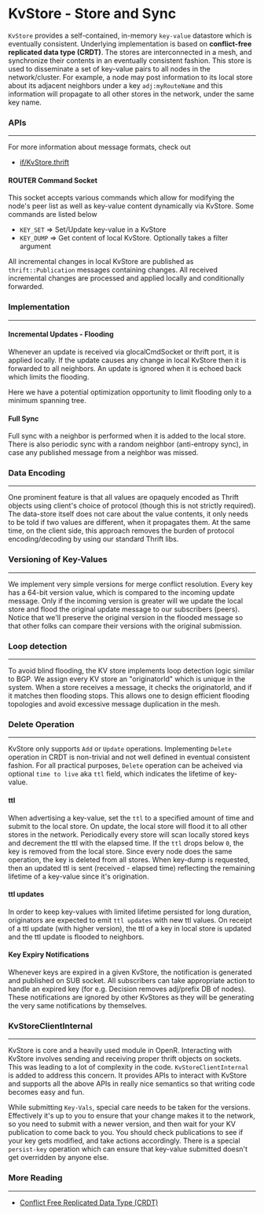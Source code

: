# KvStore - Store and Sync

`KvStore` provides a self-contained, in-memory `key-value` datastore which is
eventually consistent. Underlying implementation is based on  **conflict-free
replicated data type (CRDT)**. The stores are interconnected in a mesh, and
synchronize their contents in an eventually consistent fashion. This store is
used to disseminate a set of key-value pairs to all nodes in the network/cluster.
For example, a node may post information to its local store about its adjacent
neighbors under a key `adj:myRouteName` and this information will propagate to
all other stores in the network, under the same key name.

### APIs
---

For more information about message formats, check out
- [if/KvStore.thrift](https://github.com/facebook/openr/blob/master/openr/if/KvStore.thrift)

#### ROUTER Command Socket

This socket accepts various commands which allow for modifying the node's peer
list as well as key-value content dynamically via KvStore. Some commands are
listed below
- `KEY_SET` => Set/Update key-value in a KvStore
- `KEY_DUMP` => Get content of local KvStore. Optionally takes a filter argument

All incremental changes in local KvStore are published as `thrift::Publication`
messages containing changes. All received incremental changes are processed and
applied locally and conditionally forwarded.

### Implementation
---

#### Incremental Updates - Flooding
Whenever an update is received via glocalCmdSocket or thrift port, it is
applied locally. If the update causes any change in local KvStore then it is
forwarded to all neighbors. An update is ignored when it is echoed back which
limits the flooding.

Here we have a potential optimization opportunity to limit flooding only to a
minimum spanning tree.

#### Full Sync
Full sync with a neighbor is performed when it is added to the local store.
There is also periodic sync with a random neighbor (anti-entropy sync), in case
any published message from a neighbor was missed.


### Data Encoding
---

One prominent feature is that all values are opaquely encoded as Thrift objects
using client's choice of protocol (though this is not strictly required).
The data-store itself does not care about the value contents, it only needs to
be told if two values are different, when it propagates them. At the same time,
on the client side, this approach removes the burden of protocol
encoding/decoding by using our standard Thrift libs.

### Versioning of Key-Values
---

We implement very simple versions for merge conflict resolution. Every key has
a 64-bit version value, which is compared to the incoming update message. Only
if the incoming version is greater will we update the local store and flood the
original update message to our subscribers (peers). Notice that we'll preserve
the original version in the flooded message so that other folks can compare
their versions with the original submission.

### Loop detection
---

To avoid blind flooding, the KV store implements loop detection logic similar
to BGP. We assign every KV store an "originatorId" which is unique in the
system. When a store receives a message, it checks the originatorId, and if it
matches then flooding stops. This allows one to design efficient flooding
topologies and avoid excessive message duplication in the mesh.

### Delete Operation
---
KvStore only supports `Add` or `Update` operations. Implementing `Delete`
operation in CRDT is non-trivial and not well defined in eventual consistent
fashion. For all practical purposes, `Delete` operation can be acheived via
optional `time to live` aka `ttl` field, which indicates the lifetime of
key-value.

#### ttl
When advertising a key-value, set the `ttl` to a specified amount of time and
submit to the local store. On update, the local store will flood it to all other
stores in the network. Periodically every store will scan locally stored keys
and decrement the ttl with the elapsed time. If the `ttl` drops below `0`, the
key is removed from the local store. Since every node does the same operation,
the key is deleted from all stores. When key-dump is requested, then an updated
ttl is sent (received - elapsed time) reflecting the remaining lifetime of a
key-value since it's origination.

#### ttl updates
In order to keep key-values with limited lifetime persisted for long duration,
originators are expected to emit `ttl updates` with new ttl values. On receipt
of a ttl update (with higher version), the ttl of a key in local store is
updated and the ttl update is flooded to neighbors.

#### Key Expiry Notifications
Whenever keys are expired in a given KvStore, the notification is generated
and published on SUB socket. All subscribers can take appropriate action to
handle an expired key (for e.g. Decision removes adj/prefix DB of nodes). These
notifications are ignored by other KvStores as they will be generating the very
same notifications by themselves.

### KvStoreClientInternal
---

KvStore is core and a heavily used module in OpenR. Interacting with KvStore
involves sending and receiving proper thrift objects on sockets. This
was leading to a lot of complexity in the code. `KvStoreClientInternal` is added
to address this concern. It provides APIs to interact with KvStore and supports all
the above APIs in really nice semantics so that writing code becomes easy and
fun.

While submitting `Key-Vals`, special care needs to be taken for the versions.
Effectively it's up to you to ensure that your change makes it to the network,
so you need to submit with a newer version, and then wait for your KV
publication to come back to you. You should check publications
to see if your key gets modified, and take actions accordingly. There is a
special `persist-key` operation which can ensure that key-value submitted
doesn't get overridden by anyone else.

### More Reading
---

- [Conflict Free Replicated Data Type (CRDT)](https://www.wikiwand.com/en/Conflict-free_replicated_data_type)
